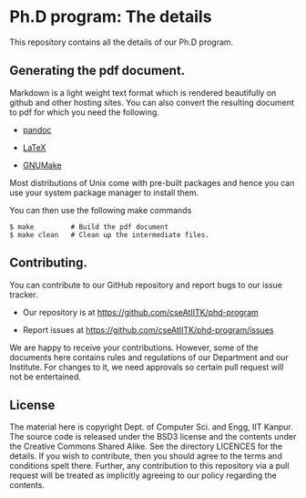 # Ph.D program: The details

This repository contains all the details of our Ph.D program.

## Generating the pdf document.

Markdown is a light weight text format which is rendered beautifully
on github and other hosting sites. You can also convert the resulting
document to pdf for which you need the following.

- [pandoc]

- [LaTeX]

- [GNUMake]

Most distributions of Unix come with pre-built packages and hence you
can use your system package manager to install them.

You can then use the following make commands

```
$ make         # Build the pdf document
$ make clean   # Clean up the intermediate files.
```

## Contributing.

You can contribute to our GitHub repository and report bugs to our
issue tracker.

- Our repository is at <https://github.com/cseAtIITK/phd-program>

- Report issues at <https://github.com/cseAtIITK/phd-program/issues>

We are happy to receive your contributions. However, some of the
documents here contains rules and regulations of our Department and
our Institute. For changes to it, we need approvals so certain pull
request will not be entertained.

## License

The material here is copyright Dept. of Computer Sci. and Engg, IIT
Kanpur. The source code is released under the BSD3 license and the
contents under the Creative Commons Shared Alike. See the directory
LICENCES for the details. If you wish to contribute, then you should
agree to the terms and conditions spelt there. Further, any
contribution to this repository via a pull request will be treated as
implicitly agreeing to our policy regarding the contents.

[pandoc]: <http://pandoc.org>
[LaTeX]:  <http://www.latex-project.org/>
[GNUMake]:<https://www.gnu.org/software/make/>
